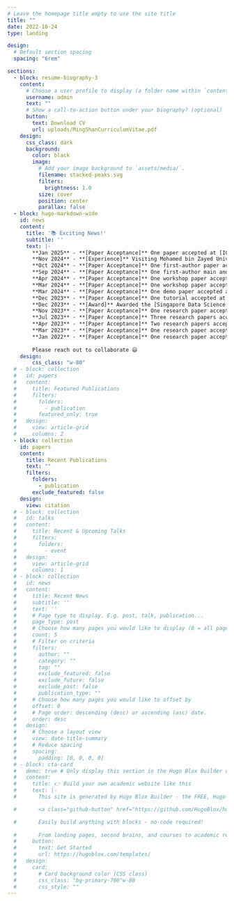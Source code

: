 ```yaml
---
# Leave the homepage title empty to use the site title
title: ""
date: 2022-10-24
type: landing

design:
  # Default section spacing
  spacing: "6rem"

sections:
  - block: resume-biography-3
    content:
      # Choose a user profile to display (a folder name within `content/authors/`)
      username: admin
      text: ""
      # Show a call-to-action button under your biography? (optional)
      button:
        text: Download CV
        url: uploads/MingShanCurriculumVitae.pdf
    design:
      css_class: dark
      background:
        color: black
        image:
          # Add your image background to `assets/media/`.
          filename: stacked-peaks.svg
          filters:
            brightness: 1.0
          size: cover
          position: center
          parallax: false
  - block: hugo-markdown-wide
    id: news
    content:
      title: '📚 Exciting News!'
      subtitle: ''
      text: |-
        **Jan 2025** - **[Paper Acceptance]** One paper accepted at [ICLR'25](https://iclr.cc/)<br/>
        **Nov 2024** - **[Experience]** Visiting Mohamed bin Zayed University of Artificial Intelligence (MBZUAI), advised by Prof. [Preslav Nakov](https://mbzuai.ac.ae/study/faculty/preslav-nakov/)<br/>
        **Oct 2024** - **[Paper Acceptance]** One first-author paper accepted at [ICWSM'25](https://www.icwsm.org/2025/index.html)<br/>
        **Sep 2024** - **[Paper Acceptance]** One first-author main and one first-author findings paper accepted at [EMNLP'24](https://aclanthology.org/events/emnlp-2024/)<br/>
        **Apr 2024** - **[Paper Acceptance]** One workshop paper accepted at [WOAH'24](https://aclanthology.org/volumes/2024.woah-1/)<br/>
        **Mar 2024** - **[Paper Acceptance]** One workshop paper accepted at [SocialNLP'24](https://sites.google.com/view/socialnlp2024/)<br/> 
        **Mar 2024** - **[Paper Acceptance]** One demo paper accepted at [TheWebConf'24](https://www2024.thewebconf.org/)<br/> 
        **Dec 2023** - **[Paper Acceptance]** One tutorial accepted at [TheWebConf'24](https://www2024.thewebconf.org/)<br/>
        **Dec 2023** - **[Award]** Awarded the [Singapore Data Science Consortium (SDSC) Dissertation Research Fellowship 2023](https://sdsc.sg/fellowship/) <br/>
        **Nov 2023** - **[Paper Acceptance]** One research paper accepted at [ACM BigData'23](https://bigdataieee.org/BigData2023/) <br/>
        **Jul 2023** - **[Paper Acceptance]** Three research papers accepted at [ACM MM'23](https://www.acmmm2023.org/) <br/>
        **Apr 2023** - **[Paper Acceptance]** Two research papers accepted at [IJCAI'23](https://ijcai-23.org/) <br/>
        **Mar 2023** - **[Paper Acceptance]** One research paper accepted at [ACM MMSys'23](https://2023.acmmmsys.org/) <br/>
        **Jan 2022** - **[Paper Acceptance]** One research paper accepted at [TheWebConf'22](https://www2022.thewebconf.org)
        
        Please reach out to collaborate 😃
    design:
        css_class: "w-80"
  # - block: collection
  #   id: papers
  #   content:
  #     title: Featured Publications
  #     filters:
  #       folders:
  #         - publication
  #       featured_only: true
  #   design:
  #     view: article-grid
  #     columns: 2
  - block: collection
    id: papers
    content:
      title: Recent Publications
      text: ""
      filters:
        folders:
          - publication
        exclude_featured: false
    design:
      view: citation
  # - block: collection
  #   id: talks
  #   content:
  #     title: Recent & Upcoming Talks
  #     filters:
  #       folders:
  #         - event
  #   design:
  #     view: article-grid
  #     columns: 1
  # - block: collection
  #   id: news
  #   content:
  #     title: Recent News
  #     subtitle: ''
  #     text: ''
  #     # Page type to display. E.g. post, talk, publication...
  #     page_type: post
  #     # Choose how many pages you would like to display (0 = all pages)
  #     count: 5
  #     # Filter on criteria
  #     filters:
  #       author: ""
  #       category: ""
  #       tag: ""
  #       exclude_featured: false
  #       exclude_future: false
  #       exclude_past: false
  #       publication_type: ""
  #     # Choose how many pages you would like to offset by
  #     offset: 0
  #     # Page order: descending (desc) or ascending (asc) date.
  #     order: desc
  #   design:
  #     # Choose a layout view
  #     view: date-title-summary
  #     # Reduce spacing
  #     spacing:
  #       padding: [0, 0, 0, 0]
  # - block: cta-card
  #   demo: true # Only display this section in the Hugo Blox Builder demo site
  #   content:
  #     title: 👉 Build your own academic website like this
  #     text: |-
  #       This site is generated by Hugo Blox Builder - the FREE, Hugo-based open source website builder trusted by 250,000+ academics like you.

  #       <a class="github-button" href="https://github.com/HugoBlox/hugo-blox-builder" data-color-scheme="no-preference: light; light: light; dark: dark;" data-icon="octicon-star" data-size="large" data-show-count="true" aria-label="Star HugoBlox/hugo-blox-builder on GitHub">Star</a>

  #       Easily build anything with blocks - no-code required!
        
  #       From landing pages, second brains, and courses to academic resumés, conferences, and tech blogs.
  #     button:
  #       text: Get Started
  #       url: https://hugoblox.com/templates/
  #   design:
  #     card:
  #       # Card background color (CSS class)
  #       css_class: "bg-primary-700"w-80
  #       css_style: ""
---
```

